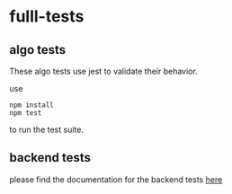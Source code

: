 # fulll-tests

## algo tests

These algo tests use jest to validate their behavior.

use 

    npm install
    npm test
    
to run the test suite.

## backend tests
please find the documentation for the backend tests [here](https://github.com/pdeltour/fulll-tests/blob/main/backend/README.md)

